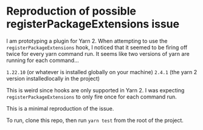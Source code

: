 # Reproduction of possible registerPackageExtensions issue

I am prototyping a plugin for Yarn 2. When attempting to use the `registerPackageExtensions` hook, I noticed that
it seemed to be firing off twice for every yarn command run.  It seems like two versions of yarn are running for each
command...

`1.22.10` (or whatever is installed globally on your machine)
`2.4.1` (the yarn 2 version installedlocally in the project)

This is weird since hooks are only supported in Yarn 2. I was expecting `registerPackageExtensions` to only fire once
for each command run.

This is a minimal reproduction of the issue.

To run, clone this repo, then run `yarn test` from the root of the project.
